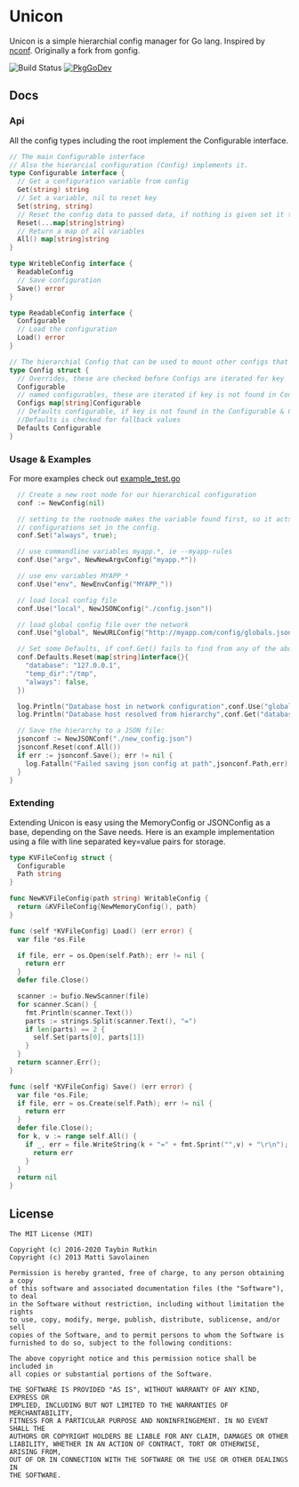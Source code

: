 # Unicon

Unicon is a simple hierarchial config manager for Go lang. Inspired by [nconf](https://github.com/flatiron/nconf).
Originally a fork from gonfig.

![Build Status](https://github.com/taybin/unicon/workflows/Go/badge.svg)
[![PkgGoDev](https://pkg.go.dev/badge/github.com/taybin/unicon)](https://pkg.go.dev/github.com/taybin/unicon)

## Docs

### Api

All the config types including the root implement the Configurable interface.

```go
// The main Configurable interface
// Also the hierarcial configuration (Config) implements it.
type Configurable interface {
  // Get a configuration variable from config
  Get(string) string
  // Set a variable, nil to reset key
  Set(string, string)
  // Reset the config data to passed data, if nothing is given set it to zero value
  Reset(...map[string]string)
  // Return a map of all variables
  All() map[string]string
}

type WritebleConfig interface {
  ReadableConfig
  // Save configuration
  Save() error
}

type ReadableConfig interface {
  Configurable
  // Load the configuration
  Load() error
}

// The hierarchial Config that can be used to mount other configs that are searched for keys by Get
type Config struct {
  // Overrides, these are checked before Configs are iterated for key
  Configurable
  // named configurables, these are iterated if key is not found in Config
  Configs map[string]Configurable
  // Defaults configurable, if key is not found in the Configurable & Configurables in Config,
  //Defaults is checked for fallback values
  Defaults Configurable
}

```

### Usage & Examples

For more examples check out [example_test.go](https://github.com/Nomon/gonfig/blob/master/example_test.go)


```go
  // Create a new root node for our hierarchical configuration
  conf := NewConfig(nil)

  // setting to the rootnode makes the variable found first, so it acts as an override for all the other
  // configurations set in the config.
  conf.Set("always", true);

  // use commandline variables myapp.*, ie --myapp-rules
  conf.Use("argv", NewNewArgvConfig("myapp.*"))

  // use env variables MYAPP_*
  conf.Use("env", NewEnvConfig("MYAPP_"))

  // load local config file
  conf.Use("local", NewJSONConfig("./config.json"))

  // load global config file over the network
  conf.Use("global", NewURLConfig("http://myapp.com/config/globals.json"))

  // Set some Defaults, if conf.Get() fails to find from any of the above configurations it will fall back to these.
  conf.Defaults.Reset(map[string]interface{}{
    "database": "127.0.0.1",
    "temp_dir":"/tmp",
    "always": false,
  })

  log.Println("Database host in network configuration",conf.Use("global").Get("database"))
  log.Println("Database host resolved from hierarchy",conf.Get("database"))

  // Save the hierarchy to a JSON file:
  jsonconf := NewJSONConf("./new_config.json")
  jsonconf.Reset(conf.All())
  if err := jsonconf.Save(); err != nil {
    log.Fatalln("Failed saving json config at path",jsonconf.Path,err)
  }
}

```

### Extending

Extending Unicon is easy using the MemoryConfig or JSONConfig as a base, depending on the Save needs.
Here is an example implementation using a file with line separated key=value pairs for storage.


```go
type KVFileConfig struct {
  Configurable
  Path string
}

func NewKVFileConfig(path string) WritableConfig {
  return &KVFileConfig{NewMemoryConfig(), path}
}

func (self *KVFileConfig) Load() (err error) {
  var file *os.File

  if file, err = os.Open(self.Path); err != nil {
    return err
  }
  defer file.Close()

  scanner := bufio.NewScanner(file)
  for scanner.Scan() {
    fmt.Println(scanner.Text())
    parts := strings.Split(scanner.Text(), "=")
    if len(parts) == 2 {
      self.Set(parts[0], parts[1])
    }
  }
  return scanner.Err();
}

func (self *KVFileConfig) Save() (err error) {
  var file *os.File;
  if file, err = os.Create(self.Path); err != nil {
    return err
  }
  defer file.Close();
  for k, v := range self.All() {
    if _, err = file.WriteString(k + "=" + fmt.Sprint("",v) + "\r\n"); err != nil {
      return err
    }
  }
  return nil
}
```

## License

```text
The MIT License (MIT)

Copyright (c) 2016-2020 Taybin Rutkin
Copyright (c) 2013 Matti Savolainen

Permission is hereby granted, free of charge, to any person obtaining a copy
of this software and associated documentation files (the "Software"), to deal
in the Software without restriction, including without limitation the rights
to use, copy, modify, merge, publish, distribute, sublicense, and/or sell
copies of the Software, and to permit persons to whom the Software is
furnished to do so, subject to the following conditions:

The above copyright notice and this permission notice shall be included in
all copies or substantial portions of the Software.

THE SOFTWARE IS PROVIDED "AS IS", WITHOUT WARRANTY OF ANY KIND, EXPRESS OR
IMPLIED, INCLUDING BUT NOT LIMITED TO THE WARRANTIES OF MERCHANTABILITY,
FITNESS FOR A PARTICULAR PURPOSE AND NONINFRINGEMENT. IN NO EVENT SHALL THE
AUTHORS OR COPYRIGHT HOLDERS BE LIABLE FOR ANY CLAIM, DAMAGES OR OTHER
LIABILITY, WHETHER IN AN ACTION OF CONTRACT, TORT OR OTHERWISE, ARISING FROM,
OUT OF OR IN CONNECTION WITH THE SOFTWARE OR THE USE OR OTHER DEALINGS IN
THE SOFTWARE.
```
